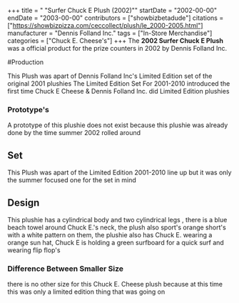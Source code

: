 +++
title = " \"Surfer Chuck E Plush (2002)\""
startDate = "2002-00-00"
endDate = "2003-00-00"
contributors = ["showbizbetadude"]
citations = ["https://showbizpizza.com/ceccollect/plush/le_2000-2005.html"]
manufacturer = "Dennis Folland Inc."
tags = ["In-Store Merchandise"]
categories = ["Chuck E. Cheese's"]
+++
The **2002 Surfer Chuck E Plush** was a official product for the prize counters in 2002 by 
Dennis Folland Inc. 

#Production 

This Plush was apart of Dennis Folland Inc's Limited Edition set of the original 2001 plushies 
The Limited Edition Set For 2001-2010 introduced the first time Chuck E Cheese & Dennis Folland Inc. did Limited Edition plushies 

### Prototype's

A prototype of this plushie does not exist because this plushie was already done by the time summer 2002 rolled around 

## Set

This Plush was apart of the Limited Edition 2001-2010 line up but it was only the summer focused one for the set in mind 

## Design

This plushie has a cylindrical  body and two cylindrical legs , there is a blue beach towel around Chuck E.'s neck, the plush also sport's orange short's with a white pattern on them, the plushie also has Chuck E. wearing a orange sun hat, Chuck E is holding a green surfboard for a quick surf and wearing flip flop's 

### Difference Between Smaller Size 

there is no other size for this Chuck E. Cheese plush because at this time this was only a limited edition thing that was going on

